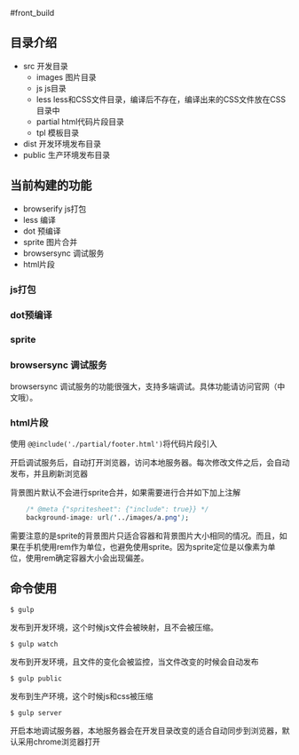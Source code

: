 #front_build

## 目录介绍

* src 开发目录
    - images 图片目录
    - js js目录
    - less less和CSS文件目录，编译后不存在，编译出来的CSS文件放在CSS目录中
    - partial html代码片段目录
    - tpl 模板目录
* dist 开发环境发布目录
* public 生产环境发布目录

## 当前构建的功能

* browserify js打包
* less 编译
* dot 预编译
* sprite 图片合并
* browsersync 调试服务
* html片段

### js打包

### dot预编译

### sprite

### browsersync 调试服务
browsersync 调试服务的功能很强大，支持多端调试。具体功能请访问官网（中文哦）。

### html片段
使用 ```@@include('./partial/footer.html')```将代码片段引入

开启调试服务后，自动打开浏览器，访问本地服务器。每次修改文件之后，会自动发布，并且刷新浏览器

背景图片默认不会进行sprite合并，如果需要进行合并如下加上注解
```css
    /* @meta {"spritesheet": {"include": true}} */
    background-image: url('../images/a.png');
```
需要注意的是sprite的背景图片只适合容器和背景图片大小相同的情况。而且，如果在手机使用rem作为单位，也避免使用sprite。因为sprite定位是以像素为单位，使用rem确定容器大小会出现偏差。

## 命令使用

```shell
$ gulp 
```
发布到开发环境，这个时候js文件会被映射，且不会被压缩。

```shell
$ gulp watch
```
发布到开发环境，且文件的变化会被监控，当文件改变的时候会自动发布

```shell
$ gulp public
```
发布到生产环境，这个时候js和css被压缩

```shell
$ gulp server
```
开启本地调试服务器，本地服务器会在开发目录改变的适合自动同步到浏览器，默认采用chrome浏览器打开